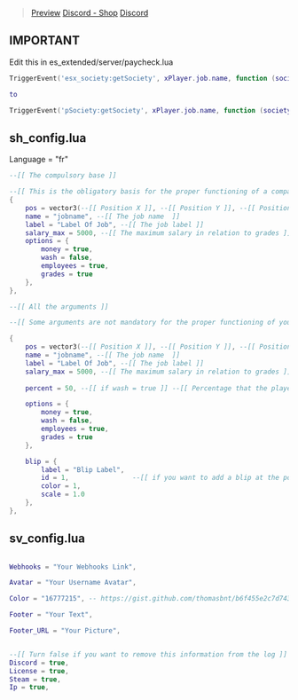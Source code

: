 > [Preview](https://youtu.be/zAdmgCs61hQ)
> [Discord - Shop](https://discord.gg/msqgkqY5Wz)
> [Discord](https://discord.gg/fcrvNbgazk)

## IMPORTANT

Edit this in es_extended/server/paycheck.lua

```lua
TriggerEvent('esx_society:getSociety', xPlayer.job.name, function (society)

to 

TriggerEvent('pSociety:getSociety', xPlayer.job.name, function (society)
```

## sh_config.lua

Language = "fr" <!-- Choose your language -->

```lua
--[[ The compulsory base ]]

--[[ This is the obligatory basis for the proper functioning of a company ]]
{
    pos = vector3(--[[ Position X ]], --[[ Position Y ]], --[[ Position Z ]]),
    name = "jobname", --[[ The job name  ]]
    label = "Label Of Job", --[[ The job label ]]
    salary_max = 5000, --[[ The maximum salary in relation to grades ]]
    options = {
        money = true, 
        wash = false, 
        employees = true, 
        grades = true
    },
},

--[[ All the arguments ]]

--[[ Some arguments are not mandatory for the proper functioning of your company ]]

{
    pos = vector3(--[[ Position X ]], --[[ Position Y ]], --[[ Position Z ]]),
    name = "jobname", --[[ The job name  ]]
    label = "Label Of Job", --[[ The job label ]]
    salary_max = 5000, --[[ The maximum salary in relation to grades ]]
    
    percent = 50, --[[ if wash = true ]] --[[ Percentage that the player receives from the amount he enters during the laundering ]] 

    options = {
        money = true, 
        wash = false, 
        employees = true, 
        grades = true
    },

    blip = {
        label = "Blip Label", 
        id = 1,                --[[ if you want to add a blip at the position shown above ]]
        color = 1,
        scale = 1.0
    },
},
```

## sv_config.lua

```lua

Webhooks = "Your Webhooks Link",

Avatar = "Your Username Avatar",

Color = "16777215", -- https://gist.github.com/thomasbnt/b6f455e2c7d743b796917fa3c205f812

Footer = "Your Text",

Footer_URL = "Your Picture",


--[[ Turn false if you want to remove this information from the log ]]
Discord = true,
License = true,
Steam = true,
Ip = true,
```
